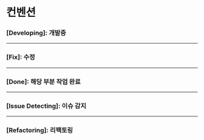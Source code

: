 # 컨벤션

### [Developing]: 개발중

<hr>


### [Fix]: 수정

<hr>

### [Done]: 해당 부분 작업 완료

<hr>

### [Issue Detecting]: 이슈 감지

<hr>

### [Refactoring]: 리팩토링


